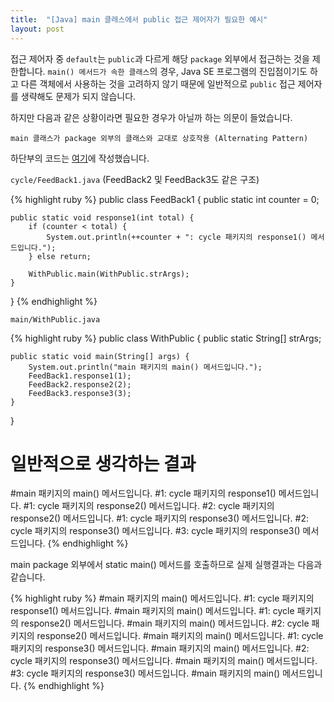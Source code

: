```yaml
---
title:  "[Java] main 클래스에서 public 접근 제어자가 필요한 예시"
layout: post
---
```

접근 제어자 중 `default`는 `public`과 다르게 해당 `package` 외부에서 접근하는 것을 제한합니다. `main() 메서드가 속한 클래스`의 경우, Java SE 프로그램의 진입점이기도 하고 다른 객체에서 사용하는 것을 고려하지 않기 때문에 일반적으로 `public` 접근 제어자를 생략해도 문제가 되지 않습니다.

하지만 다음과 같은 상황이라면 필요한 경우가 아닐까 하는 의문이 들었습니다. 

`main 클래스가 package 외부의 클래스와 교대로 상호작용 (Alternating Pattern)`

하단부의 코드는 [여기][main-class-without-public]에 작성했습니다.

`cycle/FeedBack1.java` (FeedBack2 및 FeedBack3도 같은 구조)

{% highlight ruby %}
public class FeedBack1 {
    public static int counter = 0;

    public static void response1(int total) {
        if (counter < total) {
            System.out.println(++counter + ": cycle 패키지의 response1() 메서드입니다.");
        } else return;

        WithPublic.main(WithPublic.strArgs);
    }
}
{% endhighlight %}

`main/WithPublic.java`

{% highlight ruby %}
public class WithPublic {
    public static String[] strArgs;

    public static void main(String[] args) {
        System.out.println("main 패키지의 main() 메서드입니다.");
        FeedBack1.response1(1);
        FeedBack2.response2(2);
        FeedBack3.response3(3);
    }
}
# 일반적으로 생각하는 결과
#main 패키지의 main() 메서드입니다.
#1: cycle 패키지의 response1() 메서드입니다.
#1: cycle 패키지의 response2() 메서드입니다.
#2: cycle 패키지의 response2() 메서드입니다.
#1: cycle 패키지의 response3() 메서드입니다.
#2: cycle 패키지의 response3() 메서드입니다.
#3: cycle 패키지의 response3() 메서드입니다.
{% endhighlight %}

main package 외부에서 static main() 메서드를 호출하므로 실제 실행결과는 다음과 같습니다.

{% highlight ruby %}
#main 패키지의 main() 메서드입니다.
#1: cycle 패키지의 response1() 메서드입니다.
#main 패키지의 main() 메서드입니다.
#1: cycle 패키지의 response2() 메서드입니다.
#main 패키지의 main() 메서드입니다.
#2: cycle 패키지의 response2() 메서드입니다.
#main 패키지의 main() 메서드입니다.
#1: cycle 패키지의 response3() 메서드입니다.
#main 패키지의 main() 메서드입니다.
#2: cycle 패키지의 response3() 메서드입니다.
#main 패키지의 main() 메서드입니다.
#3: cycle 패키지의 response3() 메서드입니다.
#main 패키지의 main() 메서드입니다.
{% endhighlight %}

[main-class-without-public]: https://github.com/jslblar080/main-class-without-public/tree/main/src/com/github/jslblar080